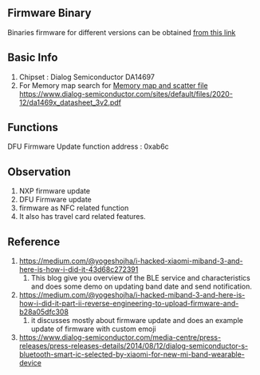 

## Firmware Binary

Binaries firmware for different versions can be obtained [from this link](https://mega.nz/folder/RtNGBICI#Tum-PKqpZk9RKznjZmEVYQ)

## Basic Info

1. Chipset : Dialog Semiconductor DA14697
2. For Memory map search for [Memory map and scatter file](https://www.dialog-semiconductor.com/sites/default/files/smartbond_da1458x_family_product_brief_hr.pdf)
https://www.dialog-semiconductor.com/sites/default/files/2020-12/da1469x_datasheet_3v2.pdf
## Functions
DFU Firmware Update function address : 0xab6c


## Observation
1. NXP firmware update
2. DFU Firmware update
3. firmware as NFC related function
4. It also has travel card related features. 

## Reference
1. https://medium.com/@yogeshojha/i-hacked-xiaomi-miband-3-and-here-is-how-i-did-it-43d68c272391
	1. This blog give you overview of the BLE service and characteristics and does some demo on updating band date and send notification.
2. https://medium.com/@yogeshojha/i-hacked-miband-3-and-here-is-how-i-did-it-part-ii-reverse-engineering-to-upload-firmware-and-b28a05dfc308 
	1. it discusses mostly about firmware update and does an example update of firmware with custom emoji
3. https://www.dialog-semiconductor.com/media-centre/press-releases/press-releases-details/2014/08/12/dialog-semiconductor-s-bluetooth-smart-ic-selected-by-xiaomi-for-new-mi-band-wearable-device